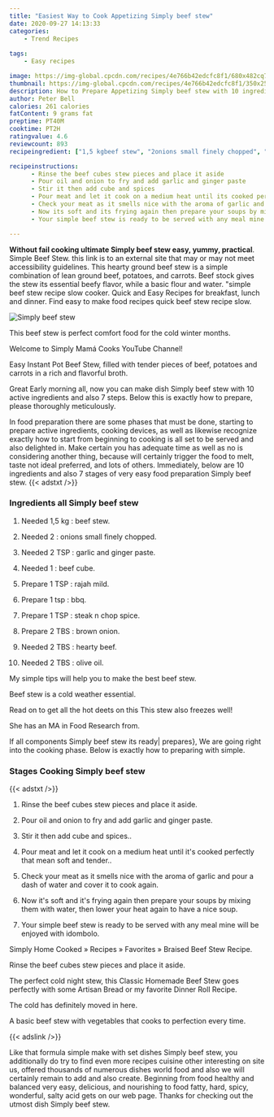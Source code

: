 ```yaml
---
title: "Easiest Way to Cook Appetizing Simply beef stew"
date: 2020-09-27 14:13:33
categories:
    - Trend Recipes
    
tags:
    - Easy recipes

image: https://img-global.cpcdn.com/recipes/4e766b42edcfc8f1/680x482cq70/simply-beef-stew-recipe-main-photo.jpg
thumbnail: https://img-global.cpcdn.com/recipes/4e766b42edcfc8f1/350x250cq70/simply-beef-stew-recipe-main-photo.jpg
description: How to Prepare Appetizing Simply beef stew with 10 ingredients and 7 stages of easy cooking.
author: Peter Bell
calories: 261 calories
fatContent: 9 grams fat
preptime: PT40M
cooktime: PT2H
ratingvalue: 4.6
reviewcount: 893
recipeingredient: ["1,5 kgbeef stew", "2onions small finely chopped", "2 TSPgarlic and ginger paste", "1beef cube", "1 TSPrajah mild", "1 tspbbq", "1 TSPsteak n chop spice", "2 TBSbrown onion", "2 TBShearty beef", "2 TBSolive oil"]

recipeinstructions: 
      - Rinse the beef cubes stew pieces and place it aside 
      - Pour oil and onion to fry and add garlic and ginger paste 
      - Stir it then add cube and spices 
      - Pour meat and let it cook on a medium heat until its cooked perfectly that mean soft and tender 
      - Check your meat as it smells nice with the aroma of garlic and pour a dash of water and cover it to cook again 
      - Now its soft and its frying again then prepare your soups by mixing them with water then lower your heat again to have a nice soup 
      - Your simple beef stew is ready to be served with any meal mine will be enjoyed with idombolo

---
```




**Without fail cooking ultimate Simply beef stew easy, yummy, practical**. Simple Beef Stew. this link is to an external site that may or may not meet accessibility guidelines. This hearty ground beef stew is a simple combination of lean ground beef, potatoes, and carrots. Beef stock gives the stew its essential beefy flavor, while a basic flour and water. &#34;simple beef stew recipe slow cooker. Quick and Easy Recipes for breakfast, lunch and dinner. Find easy to make food recipes quick beef stew recipe slow.


![Simply beef stew](https://img-global.cpcdn.com/recipes/4e766b42edcfc8f1/680x482cq70/simply-beef-stew-recipe-main-photo.jpg "Simply beef stew")



This beef stew is perfect comfort food for the cold winter months.

Welcome to Simply Mamá Cooks YouTube Channel!

Easy Instant Pot Beef Stew, filled with tender pieces of beef, potatoes and carrots in a rich and flavorful broth.


Great Early morning all, now you can make dish Simply beef stew with 10 active ingredients and also 7 steps. Below this is exactly how to prepare, please thoroughly meticulously.

In food preparation there are some phases that must be done, starting to prepare active ingredients, cooking devices, as well as likewise recognize exactly how to start from beginning to cooking is all set to be served and also delighted in. Make certain you has adequate time as well as no is considering another thing, because will certainly trigger the food to melt, taste not ideal preferred, and lots of others. Immediately, below are 10 ingredients and also 7 stages of very easy food preparation Simply beef stew.
{{< adstxt />}}

### Ingredients all Simply beef stew


1. Needed 1,5 kg : beef stew.

1. Needed 2 : onions small finely chopped.

1. Needed 2 TSP : garlic and ginger paste.

1. Needed 1 : beef cube.

1. Prepare 1 TSP : rajah mild.

1. Prepare 1 tsp : bbq.

1. Prepare 1 TSP : steak n chop spice.

1. Prepare 2 TBS : brown onion.

1. Needed 2 TBS : hearty beef.

1. Needed 2 TBS : olive oil.


My simple tips will help you to make the best beef stew.

Beef stew is a cold weather essential.

Read on to get all the hot deets on this This stew also freezes well!

She has an MA in Food Research from.


If all components Simply beef stew its ready| prepares}, We are going right into the cooking phase. Below is exactly how to preparing with simple.

### Stages Cooking Simply beef stew

{{< adstxt />}}


1. Rinse the beef cubes stew pieces and place it aside.



1. Pour oil and onion to fry and add garlic and ginger paste.



1. Stir it then add cube and spices..



1. Pour meat and let it cook on a medium heat until it&#39;s cooked perfectly that mean soft and tender..



1. Check your meat as it smells nice with the aroma of garlic and pour a dash of water and cover it to cook again.



1. Now it&#39;s soft and it&#39;s frying again then prepare your soups by mixing them with water, then lower your heat again to have a nice soup.



1. Your simple beef stew is ready to be served with any meal mine will be enjoyed with idombolo.




Simply Home Cooked » Recipes » Favorites » Braised Beef Stew Recipe.

Rinse the beef cubes stew pieces and place it aside.

The perfect cold night stew, this Classic Homemade Beef Stew goes perfectly with some Artisan Bread or my favorite Dinner Roll Recipe.

The cold has definitely moved in here.

A basic beef stew with vegetables that cooks to perfection every time.


{{< adslink />}}

Like that formula simple make with set dishes Simply beef stew, you additionally do try to find even more recipes cuisine other interesting on site us, offered thousands of numerous dishes world food and also we will certainly remain to add and also create. Beginning from food healthy and balanced very easy, delicious, and nourishing to food fatty, hard, spicy, wonderful, salty acid gets on our web page. Thanks for checking out the utmost dish Simply beef stew.
